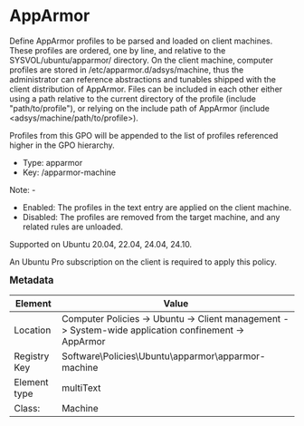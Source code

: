 # AppArmor

Define AppArmor profiles to be parsed and loaded on client machines.
These profiles are ordered, one by line, and relative to the SYSVOL/ubuntu/apparmor/ directory.
On the client machine, computer profiles are stored in /etc/apparmor.d/adsys/machine, thus the administrator can reference abstractions and tunables shipped with the client distribution of AppArmor.
Files can be included in each other either using a path relative to the current directory of the profile (include "path/to/profile"), or relying on the include path of AppArmor (include <adsys/machine/path/to/profile>).

Profiles from this GPO will be appended to the list of profiles referenced higher in the GPO hierarchy.


- Type: apparmor
- Key: /apparmor-machine

Note: -
 * Enabled: The profiles in the text entry are applied on the client machine.
 * Disabled: The profiles are removed from the target machine, and any related rules are unloaded.


Supported on Ubuntu 20.04, 22.04, 24.04, 24.10.

An Ubuntu Pro subscription on the client is required to apply this policy.



<span style="font-size: larger;">**Metadata**</span>

| Element      | Value            |
| ---          | ---              |
| Location     | Computer Policies -> Ubuntu -> Client management -> System-wide application confinement -> AppArmor    |
| Registry Key | Software\Policies\Ubuntu\apparmor\apparmor-machine         |
| Element type | multiText |
| Class:       | Machine       |
